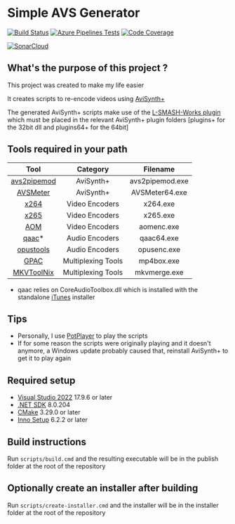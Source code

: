 # Simple AVS Generator

[![Build Status](https://dev.azure.com/Shaylen/Personal/_apis/build/status/SimpleAVSGenerator?branchName=master)](https://dev.azure.com/Shaylen/Personal/_build/latest?definitionId=2&branchName=master) [![Azure Pipelines Tests](https://img.shields.io/azure-devops/tests/Shaylen/Personal/2)](https://dev.azure.com/Shaylen/Personal/_build/latest?definitionId=2&branchName=master) [![Code Coverage](https://img.shields.io/azure-devops/coverage/Shaylen/Personal/2?label=Code%20Coverage)](https://dev.azure.com/Shaylen/Personal/_build/latest?definitionId=2&branchName=master)

[![SonarCloud](https://sonarcloud.io/images/project_badges/sonarcloud-black.svg)](https://sonarcloud.io/summary/new_code?id=ShaylenReddy42_Simple-AVS-Generator)

## What's the purpose of this project ?

This project was created to make my life easier

It creates scripts to re-encode videos using [AviSynth+](https://github.com/AviSynth/AviSynthPlus/releases)

The generated AviSynth+ scripts make use of the [L-SMASH-Works plugin](https://github.com/HomeOfAviSynthPlusEvolution/L-SMASH-Works/releases) which must be placed in the relevant AviSynth+ plugin folders [plugins+ for the 32bit dll and plugins64+ for the 64bit]

## Tools required in your path

| Tool | Category | Filename |
| :--: | :------: | :------: |
| [avs2pipemod](https://github.com/chikuzen/avs2pipemod/releases) | AviSynth+          | avs2pipemod.exe |
| [AVSMeter](https://www.videohelp.com/software/AVSMeter)         | AviSynth+          | AVSMeter64.exe  |
| [x264](https://www.videohelp.com/software/x264-Encoder)         | Video Encoders     | x264.exe        |
| [x265](https://jeremylee.sh/bins/x265.7z)                       | Video Encoders     | x265.exe        |
| [AOM](https://jeremylee.sh/bins/aom.7z)                         | Video Encoders     | aomenc.exe      |
| [qaac](https://github.com/nu774/qaac/releases)*                 | Audio Encoders     | qaac64.exe      |
| [opustools](https://jeremylee.sh/bins/opus.7z)                  | Audio Encoders     | opusenc.exe     |
| [GPAC](https://gpac.wp.imt.fr/downloads/gpac-nightly-builds/)   | Multiplexing Tools | mp4box.exe      |
| [MKVToolNix](https://www.videohelp.com/software/MKVToolNix)     | Multiplexing Tools | mkvmerge.exe    |

* qaac relies on CoreAudioToolbox.dll which is installed with the standalone [iTunes](https://www.videohelp.com/software/iTunes) installer

## Tips

* Personally, I use [PotPlayer](https://www.videohelp.com/software/PotPlayer) to play the scripts
* If for some reason the scripts were originally playing and it doesn't anymore, a Windows update probably caused that, reinstall AviSynth+ to get it to play again

## Required setup

* [Visual Studio 2022](https://visualstudio.microsoft.com/vs/community/) 17.9.6 or later
* [.NET SDK](https://dotnet.microsoft.com/en-us/download/dotnet/8.0) 8.0.204
* [CMake](https://cmake.org/download/) 3.29.0 or later
* [Inno Setup](https://jrsoftware.org/isdl.php) 6.2.2 or later

## Build instructions

Run `scripts/build.cmd` and the resulting executable will be in the publish folder at the root of the repository

## Optionally create an installer after building

Run `scripts/create-installer.cmd` and the installer will be in the installer folder at the root of the repository
